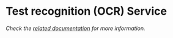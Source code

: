 # Test recognition (OCR) Service

_Check the [related documentation](https://docs.swiss-ai-center.ch/reference/services/text-recognition-ocr/) for more information._
